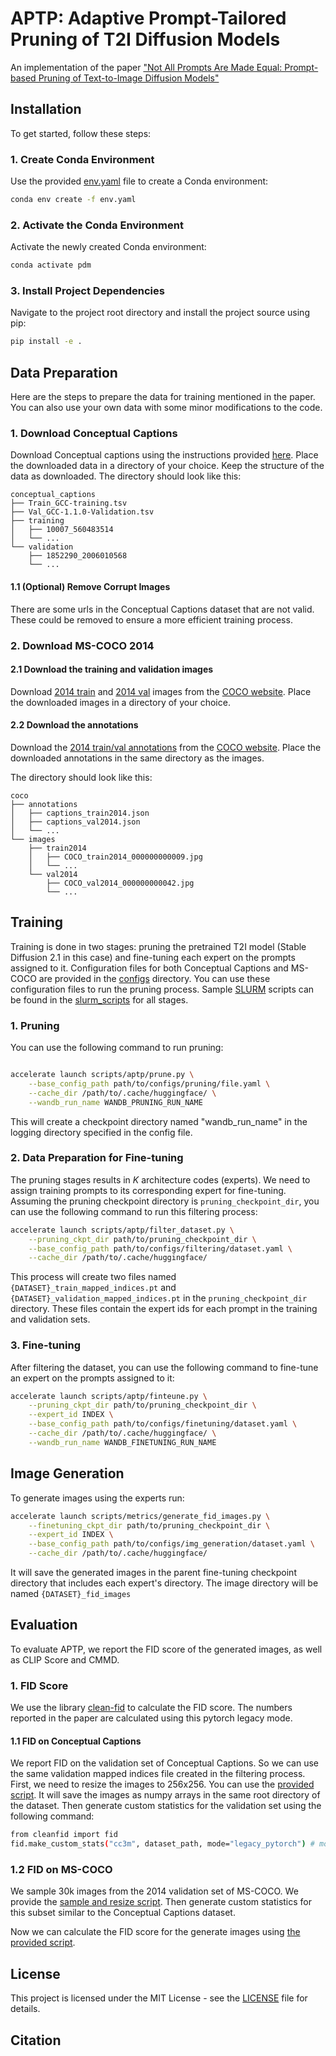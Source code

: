 # APTP: Adaptive Prompt-Tailored Pruning of T2I Diffusion Models

An implementation of the
paper ["Not All Prompts Are Made Equal: Prompt-based Pruning of Text-to-Image Diffusion Models"](https://openreview.net/forum?id=ekR510QsYF)

## Installation

To get started, follow these steps:

### 1. Create Conda Environment

Use the provided [env.yaml](env.yaml) file to create a Conda environment:

```bash
conda env create -f env.yaml
```

### 2. Activate the Conda Environment

Activate the newly created Conda environment:

```bash
conda activate pdm
```

### 3. Install Project Dependencies

Navigate to the project root directory and install the project source using pip:

```bash
pip install -e .
```

## Data Preparation

Here are the steps to prepare the data for training mentioned in the paper. You can also use your own data with some
minor modifications to the code.

### 1. Download Conceptual Captions

Download Conceptual captions using the instructions
provided [here](https://github.com/igorbrigadir/DownloadConceptualCaptions). Place the downloaded data in a directory of
your choice. Keep the structure of the data as downloaded. The directory should look like this:

```
conceptual_captions
├── Train_GCC-training.tsv
├── Val_GCC-1.1.0-Validation.tsv
├── training
│   ├── 10007_560483514 
│   └── ...
└── validation
    ├── 1852290_2006010568
    └── ...
```

#### 1.1 (Optional) Remove Corrupt Images

There are some urls in the Conceptual Captions dataset that are not valid. These could be removed to ensure a more
efficient training process.

### 2. Download MS-COCO 2014

#### 2.1 Download the training and validation images

Download [2014 train](http://images.cocodataset.org/zips/train2014.zip)
and [2014 val](http://images.cocodataset.org/zips/val2014.zip) images from
the [COCO website](http://cocodataset.org/#download). Place the downloaded images in a directory of your choice.

#### 2.2 Download the annotations

Download the [2014 train/val annotations](http://images.cocodataset.org/annotations/annotations_trainval2014.zip) from
the [COCO website](http://cocodataset.org/#download). Place the downloaded annotations in the same directory as the
images.

The directory should look like this:

```
coco
├── annotations
│   ├── captions_train2014.json
│   ├── captions_val2014.json
│   └── ...
└── images
    ├── train2014
    │   ├── COCO_train2014_000000000009.jpg
    │   └── ...
    └── val2014
        ├── COCO_val2014_000000000042.jpg
        └── ...
```

## Training

Training is done in two stages: pruning the pretrained T2I model (Stable Diffusion 2.1 in this case) and fine-tuning each expert on the prompts assigned to it.
Configuration files for both Conceptual Captions and MS-COCO are provided in the [configs](configs) directory. 
You can use these configuration files to run the pruning process. Sample [SLURM](https://slurm.schedmd.com/) scripts can be found in the [slurm_scripts](slurm_scripts) for all stages.

### 1. Pruning

 You can use the following command to run pruning:

```bash

accelerate launch scripts/aptp/prune.py \
    --base_config_path path/to/configs/pruning/file.yaml \
    --cache_dir /path/to/.cache/huggingface/ \
    --wandb_run_name WANDB_PRUNING_RUN_NAME 
```
This will create a checkpoint directory named "wandb_run_name" in the logging directory specified in the config file. 

### 2. Data Preparation for Fine-tuning
The pruning stages results in $K$ architecture codes (experts). We need to assign training prompts to its corresponding expert for fine-tuning. Assuming the pruning checkpoint directory is `pruning_checkpoint_dir`, you can use the following command to run this filtering process:

```bash
accelerate launch scripts/aptp/filter_dataset.py \
    --pruning_ckpt_dir path/to/pruning_checkpoint_dir \
    --base_config_path path/to/configs/filtering/dataset.yaml \
    --cache_dir /path/to/.cache/huggingface/
```
This process will create two files named `{DATASET}_train_mapped_indices.pt` and `{DATASET}_validation_mapped_indices.pt` in the `pruning_checkpoint_dir` directory. These files contain the expert ids for each prompt in the training and validation sets.
### 3. Fine-tuning
After filtering the dataset, you can use the following command to fine-tune an expert on the prompts assigned to it:

```bash
accelerate launch scripts/aptp/finteune.py \
    --pruning_ckpt_dir path/to/pruning_checkpoint_dir \
    --expert_id INDEX \
    --base_config_path path/to/configs/finetuning/dataset.yaml \
    --cache_dir /path/to/.cache/huggingface/ \
    --wandb_run_name WANDB_FINETUNING_RUN_NAME
```

## Image Generation

To generate images using the experts run:

```bash
accelerate launch scripts/metrics/generate_fid_images.py \
    --finetuning_ckpt_dir path/to/pruning_checkpoint_dir \
    --expert_id INDEX \
    --base_config_path path/to/configs/img_generation/dataset.yaml \
    --cache_dir /path/to/.cache/huggingface/
```
It will save the generated images in the parent fine-tuning checkpoint directory that includes each expert's directory. The image directory will be named `{DATASET}_fid_images`

## Evaluation
To evaluate APTP, we report the FID score of the generated images, as well as CLIP Score and CMMD.

### 1. FID Score
We use the library [clean-fid](https://github.com/GaParmar/clean-fid) to calculate the FID score. The numbers reported in the paper are calculated using this pytorch legacy mode.

#### 1.1 FID on Conceptual Captions
We report FID on the validation set of Conceptual Captions. So we can use the same validation mapped indices file created in the filtering process. First, we need to resize the images to 256x256. You can use the [provided script](scripts/metrics/resize_and_save_images.py). It will save the images as numpy arrays in the same root directory of the dataset.
Then generate custom statistics for the validation set using the following command:

```bash
from cleanfid import fid
fid.make_custom_stats("cc3m", dataset_path, mode="legacy_pytorch") # mode can be clean too.
```

### 1.2 FID on MS-COCO
We sample 30k images from the 2014 validation set of MS-COCO. We provide the [sample and resize script](scripts/metrics/sample_coco_30k.py). Then generate custom statistics for this subset similar to the Conceptual Captions dataset.

Now we can calculate the FID score for the generate images using [the provided script](scripts/metrics/fid.py).

## License

This project is licensed under the MIT License - see the [LICENSE](LICENSE) file for details.

## Citation
